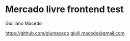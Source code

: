 # Mercado livre frontend test

Giulliano Macedo

https://github.com/giumacedo
giulli.macedo@gmail.com

